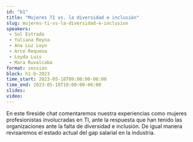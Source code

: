 ```yaml
---
id: "b1"
title: "Mujeres TI vs. la diversidad e inclusión"
slug: mujeres-ti-vs-la-diversidad-e-inclusion
speakers:
 - Sol Estrada
 - Yuliana Reyna
 - Ana Luz Loyo
 - Arce Requena
 - Loyda Luis
 - Mara Ruvalcaba
format: session
block: h1-b-2023
time_start: 2023-05-18T09:00:00-06:00
time_end: 2023-05-18T10:00:00-06:00
slides: 
video: 
---
```


 En este fireside chat comentaremos nuestra experiencias como mujeres profesionistas involucradas en TI, ante la respuesta que han tenido las organizaciones ante la falta de diversidad e inclusión. De igual manera revisaremos el estado actual del gap salarial en la industria.
